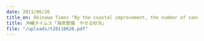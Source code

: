```yaml
---
date: 2011/06/26
title_en: Okinawa Times "By the coastal improvement, the number of sand beaches has decreased"
title: 沖縄タイムス「海岸整備　やせる砂浜」
file: "/uploads/t20110626.pdf"
---
```

